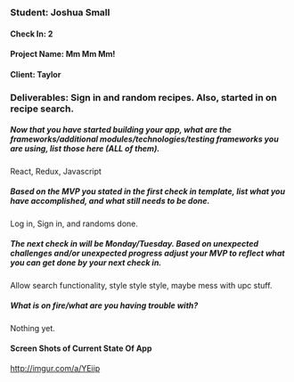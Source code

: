 ### Student: Joshua Small

#### Check In: 2

#### Project Name: Mm Mm Mm!

#### Client: Taylor

### Deliverables: Sign in and random recipes. Also, started in on recipe search.

##### Now that you have started building your app, what are the frameworks/additional modules/technologies/testing frameworks you are using, list those here (ALL of them).
React, Redux, Javascript

##### Based on the MVP you stated in the first check in template, list what you have accomplished, and what still needs to be done.
Log in, Sign in, and randoms done.

##### The next check in will be Monday/Tuesday. Based on unexpected challenges and/or unexpected progress adjust your MVP to reflect what you can get done by your next check in.
Allow search functionality, style style style, maybe mess with upc stuff.

##### What is on fire/what are you having trouble with?
Nothing yet.

#### Screen Shots of Current State Of App
http://imgur.com/a/YEiip
